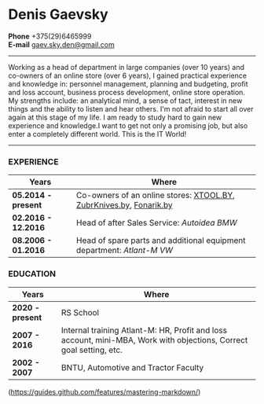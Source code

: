 # Denis Gaevsky  
**Phone** +375(29)6465999  
**E-mail** gaev.sky.den@gmail.com  

***  

Working as a head of department in large companies (over 10 years) and co-owners of an online store (over 6 years), I gained practical experience and knowledge in: personnel management, planning and budgeting, profit and loss account, business process development, online store operation. 
My strengths include: an analytical mind, a sense of tact, interest in new things and the ability to listen and hear others. 
I'm not afraid to start all over again at this stage of my life. I am ready to study hard to gain new experience and knowledge.I want to get not only a promising job, but also enter a completely different world. This is the IT World!

***  

### EXPERIENCE  

Years | Where
------------------ | ------------------
**05.2014 - present** | Co-owners of an online stores: [XTOOL.BY](http://www.xtool.by/), [ZubrKnives.by](http://zubrknives.by/), [Fonarik.by](https://fonarik.by/)  
**02.2016 - 12.2016** | Head of after Sales Service: *Autoidea BMW*
**08.2006 - 01.2016** | Head of spare parts and additional equipment department: *Atlant-M VW*
                        

### EDUCATION  

Years | Where
------------------ | ------------------
**2020 - present** | RS School 
**2007 - 2016** | Internal training Atlant-M: HR, Profit and loss account, mini-MBA, Work with objections, Correct goal setting, etc. 
**2002 - 2007** | BNTU, Automotive and Tractor Faculty 


(https://guides.github.com/features/mastering-markdown/)

